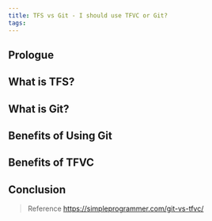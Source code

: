 ```yaml
---
title: TFS vs Git - I should use TFVC or Git?
tags:
---
```


## Prologue

## What is TFS?

## What is Git?

## Benefits of Using Git

## Benefits of TFVC

## Conclusion

> Reference
> https://simpleprogrammer.com/git-vs-tfvc/
